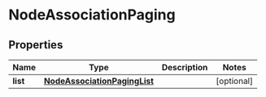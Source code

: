 

# NodeAssociationPaging

## Properties

Name | Type | Description | Notes
------------ | ------------- | ------------- | -------------
**list** | [**NodeAssociationPagingList**](NodeAssociationPagingList.md) |  |  [optional]



